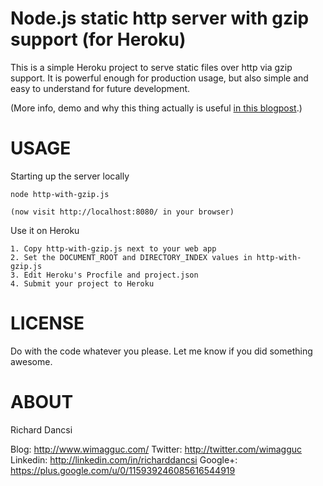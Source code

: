 Node.js static http server with gzip support (for Heroku)
=========================================================

This is a simple Heroku project to serve static files over http via gzip support. It is powerful enough for production usage, but also simple and easy to understand for future development.

(More info, demo and why this thing actually is useful <a href="http://www.wimagguc.com/2013/02/node-js-http-server-with-gzip-support-for-heroku/">in this blogpost</a>.)

USAGE
=====

Starting up the server locally

    node http-with-gzip.js 

    (now visit http://localhost:8080/ in your browser)

Use it on Heroku

    1. Copy http-with-gzip.js next to your web app
    2. Set the DOCUMENT_ROOT and DIRECTORY_INDEX values in http-with-gzip.js
    3. Edit Heroku's Procfile and project.json
    4. Submit your project to Heroku


LICENSE
=======

Do with the code whatever you please. Let me know if you did something awesome.

ABOUT
=====

Richard Dancsi

Blog: http://www.wimagguc.com/
Twitter: http://twitter.com/wimagguc
Linkedin: http://linkedin.com/in/richarddancsi
Google+: https://plus.google.com/u/0/115939246085616544919
